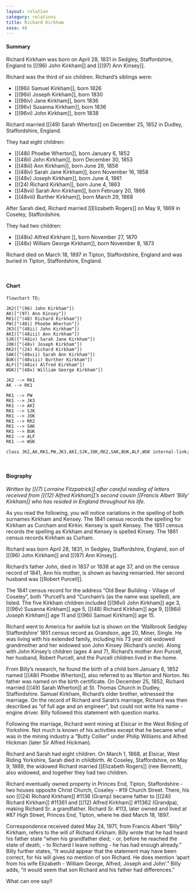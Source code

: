 ```yaml
---
layout: relation
category: relations
title: Richard Kirkham
sosa: 48
---
```


#### Summary

Richard Kirkham was born on April 28, 1831 in Sedgley, Staffordshire, England to [[(96) John Kirkham]] and [[(97) Ann Kinsey]].

Richard was the third of six children. Richard’s siblings were:

* [[(96i) Samuel Kirkham]], born 1826
* [[(96ii) Joseph Kirkham]], born 1830
* [[(96iv) Jane Kirkham]], born 1836
* [[(96v) Susanna Kirkham]], born 1836
* [[(96vi) John Kirkham]], born 1838

Richard married [[(49) Sarah Wherton]] on December 25, 1852 in Dudley, Staffordshire, England.

They had eight children:

* [[(48i) Phoebe Wherton]], born January 6, 1852
* [[(48ii) John Kirkham]], born December 30, 1853
* [[(48iii) Ann Kirkham]], born June 26, 1856
* [[(48iv) Sarah Jane Kirkham]], born November 16, 1858
* [[(48v) Joseph Kirkham]], born June 4, 1861
* [[(24) Richard Kirkham]], born June 4, 1863
* [[(48vii) Sarah Ann Kirkham]], born February 20, 1866
* [[(48viii) Burther Kirkham]], born March 29, 1868

After Sarah died, Richard married [[Elizabeth Rogers]] on May 9, 1869 in Coseley, Staffordshire.

They had two children:

* [[(48ix) Alfred Kirkham ]], born November 27, 1870
* [[(48x) William George Kirkham]], born November 8, 1873

Richard died on March 18, 1897 in Tipton, Staffordshire, England and was buried in Tipton, Staffordshire, England.

<br>

#### Chart

```mermaid
flowchart TD;

JK2(["(96) John Kirkham"])
AK(["(97) Ann Kinsey"])
RK1(["(48) Richard Kirkham"])
PW(["(48i) Phoebe Wherton"])
JK3(["(48ii) John Kirkham"])
AKI(["(48iii) Ann Kirkham"])
SJK(["(48iv) Sarah Jane Kirkham"])
JOK(["(48v) Joseph Kirkham"])
RK2(["(24) Richard Kirkham"])
SAK(["(48vii) Sarah Ann Kirkham"])
BUK(["(48viii) Burther Kirkham"])
ALF(["(48ix) Alfred Kirkham"])
WGK(["(48x) William George Kirkham"])

JK2 --> RK1
AK --> RK1

RK1 --> PW
RK1 --> JK3
RK1 --> AKI
RK1 --> SJK
RK1 --> JOK
RK1 --> RK2
RK1 --> SAK
RK1 --> BUK
RK1 --> ALF
RK1 --> WGK

class JK2,AK,RK1,PW,JK3,AKI,SJK,JOK,RK2,SAK,BUK,ALF,WGK internal-link;

```

<br>

#### Biography

*Written by [[(7) Lorraine Fitzpatrick]] after careful reading of letters received from [[(12) Alfred Kirkham]]’s second cousin  [[Francis Albert 'Billy' Kirkham]] who has resided in England throughout his life.*

As you read the following, you will notice variations in the spelling of both surnames Kirkham and Kensey.  The 1841 census records the spelling for Kirkham as Curcham and Kirkin. Kensey is spelt Kensey. The 1851 census records the spelling as Kirkham and Kensey is spelled Kinsey. The 1861 census records Kirkham as Curham.

Richard was born April 28, 1831, in Sedgley, Staffordshire, England, son of [[(96) John Kirkham]] and [[(97) Ann Kinsey]].

Richard’s father John, died in 1837 or 1838 at age 37, and on the census record of 1841, Ann his mother, is shown as having remarried.  Her second husband was [[Robert Purcell]].

The 1841 census record for the address “Old Bear Building - Village of Coseley”, both “Purcell’s and “Curcham’s (as the name was spelled), are listed.  The five Kirkham children included [[(96vi) John Kirkham]] age 3, [[(96v) Susanna Kirkham]] age 5, [[(48) Richard Kirkham]] age 9, [[(96ii) Joseph Kirkham]] age 11 and [[(96i) Samuel Kirkham]] age 15.  

Richard went to America for awhile but is shown on the ‘Wallbrook Sedgley Staffordshire’ 1851 census record as Grandson, age 20, Miner, Single.  He was living with his extended family, including his 73 year old widowed grandmother and her widowed son John Kinsey (Richard’s uncle).  Along with John Kinsey’s children (ages 4 and 7), Richard’s mother Ann Purcell, her husband, Robert Purcell, and the Purcell children lived in the home.  

From Billy’s research, he found the birth of a child born January 6, 1852 named [[(48i) Phoebe Wherton]], also referred to as Warton and Norton. No father was named on the birth certificate.  On December 25, 1852, Richard married [[(49) Sarah Wherton]] at St. Thomas Church in Dudley, Staffordshire.  Samuel Kirkham, Richard’s older brother, witnessed the marriage.  On the record of Richard and Sarah’s marriage, Richard was then described as “of full age and an engineer”, but could not write his name - engine driver.  Billy followed this statement with question marks.

Following the marriage, Richard went mining at Elsicar in the West Riding of Yorkshire.  Not much is known of his activities except that he became what was in the mining industry a “Butty Collier” under Philip Williams and Alfred Hickman (later Sir Alfred Hickman).  

Richard and Sarah had eight children. On March 1, 1868, at Elsicar, West Riding Yorkshire, Sarah died in childbirth. At Coseley, Staffordshire, on May 9, 1869, the widowed Richard married [[Elizabeth Rogers]] (nee Bennett), also widowed, and together they had two children.

Richard eventually owned property in Princes End, Tipton, Staffordshire - two houses opposite Christ Church, Coseley - #19 Church Street.  There, his son [[(24) Richard Kirkham]] #1136 (Gramp) became father to [[(24i) Richard Kirkham]] #11361 and [[(12) Alfred Kirkham]] #11362 (Grandpa), making Richard Sr. a grandfather. Richard Sr. #113, later owned and lived at #87 High Street, Princes End, Tipton, where he died March 18, 1897.

Correspondence received dated May 24, 1971, from Francis Albert “Billy” Kirkham, refers to the will of Richard Kirkham. Billy wrote that he had heard his father state “when his grandfather died; - or, before he reached the state of death, - to Richard I leave nothing - he has had enough already.”  Billy further states, “It would appear that the statement may have been correct, for his will gives no mention of son Richard.  He does mention ‘apart from his wife Elizabeth - William George, Alfred, Joseph and John’.”  Billy adds, “it would seem that son Richard and his father had differences.”

What can one say!!
